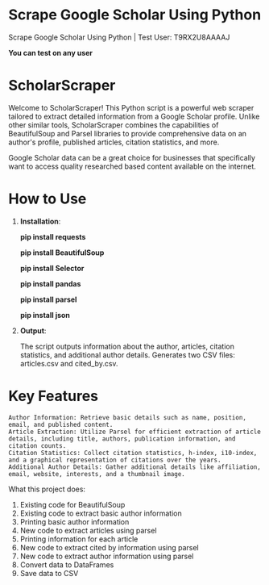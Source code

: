# Scrape Google Scholar Using Python
Scrape Google Scholar Using Python | Test User: T9RX2U8AAAAJ


**You can test on any user**

# ScholarScraper

Welcome to ScholarScraper! This Python script is a powerful web scraper tailored to extract detailed information from a Google Scholar profile. Unlike other similar tools, ScholarScraper combines the capabilities of BeautifulSoup and Parsel libraries to provide comprehensive data on an author's profile, published articles, citation statistics, and more.

Google Scholar data can be a great choice for businesses that specifically want to access quality researched based content available on the internet. 


# How to Use 

1) **Installation**:
   
   **pip install requests**

   **pip install BeautifulSoup**

   **pip install Selector**

   **pip install pandas**

   **pip install parsel**

   **pip install json**

2) **Output**:

    The script outputs information about the author, articles, citation statistics, and additional author details.
    Generates two CSV files: articles.csv and cited_by.csv.



# Key Features

    Author Information: Retrieve basic details such as name, position, email, and published content.
    Article Extraction: Utilize Parsel for efficient extraction of article details, including title, authors, publication information, and citation counts.
    Citation Statistics: Collect citation statistics, h-index, i10-index, and a graphical representation of citations over the years.
    Additional Author Details: Gather additional details like affiliation, email, website, interests, and a thumbnail image.
    
What this project does:

1) Existing code for BeautifulSoup
2) Existing code to extract basic author information
3) Printing basic author information
4) New code to extract articles using parsel
5) Printing information for each article
6) New code to extract cited by information using parsel
7) New code to extract author information using parsel
8) Convert data to DataFrames
9) Save data to CSV

